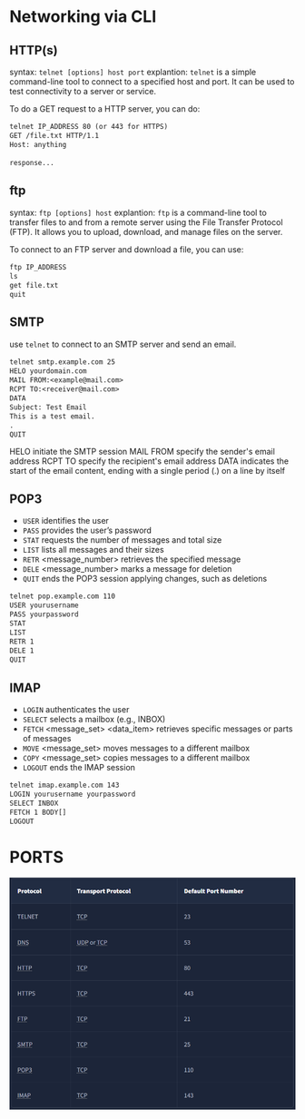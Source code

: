 # Networking via CLI

## HTTP(s)

syntax: `telnet [options] host port`
explantion: `telnet` is a simple command-line tool to connect to a specified host and port. It can be used to test connectivity to a server or service.

To do a GET request to a HTTP server, you can do:

```
telnet IP_ADDRESS 80 (or 443 for HTTPS)
GET /file.txt HTTP/1.1
Host: anything

response...
```

## ftp

syntax: `ftp [options] host`
explantion: `ftp` is a command-line tool to transfer files to and from a remote server using the File Transfer Protocol (FTP). It allows you to upload, download, and manage files on the server.

To connect to an FTP server and download a file, you can use:

```
ftp IP_ADDRESS
ls
get file.txt
quit
```

## SMTP

use `telnet` to connect to an SMTP server and send an email.

```
telnet smtp.example.com 25
HELO yourdomain.com
MAIL FROM:<example@mail.com>
RCPT TO:<receiver@mail.com>
DATA
Subject: Test Email
This is a test email.
.
QUIT
```

HELO initiate the SMTP session
MAIL FROM specify the sender's email address
RCPT TO specify the recipient's email address
DATA indicates the start of the email content, ending with a single period (.) on a line by itself

## POP3

- `USER` <username> identifies the user
- `PASS` <password> provides the user’s password
- `STAT` requests the number of messages and total size
- `LIST` lists all messages and their sizes
- `RETR` <message_number> retrieves the specified message
- `DELE` <message_number> marks a message for deletion
- `QUIT` ends the POP3 session applying changes, such as deletions

```
telnet pop.example.com 110
USER yourusername
PASS yourpassword
STAT
LIST
RETR 1
DELE 1
QUIT
```

## IMAP

- `LOGIN` <username> <password> authenticates the user
- `SELECT` <mailbox> selects a mailbox (e.g., INBOX)
- `FETCH` <message_set> <data_item> retrieves specific messages or parts of messages
- `MOVE` <message_set> <mailbox> moves messages to a different mailbox
- `COPY` <message_set> <mailbox> copies messages to a different mailbox
- `LOGOUT` ends the IMAP session

```
telnet imap.example.com 143
LOGIN yourusername yourpassword
SELECT INBOX
FETCH 1 BODY[]
LOGOUT
```

# PORTS

![Important ports](ressources/Port_network.png)